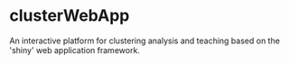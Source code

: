 # clusterWebApp
An interactive platform for clustering analysis and teaching based on the 'shiny' web application framework. 
